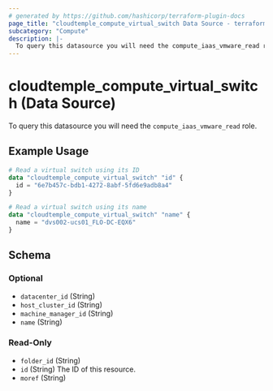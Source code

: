 ```yaml
---
# generated by https://github.com/hashicorp/terraform-plugin-docs
page_title: "cloudtemple_compute_virtual_switch Data Source - terraform-provider-cloudtemple"
subcategory: "Compute"
description: |-
  To query this datasource you will need the compute_iaas_vmware_read role.
---
```


# cloudtemple_compute_virtual_switch (Data Source)

To query this datasource you will need the `compute_iaas_vmware_read` role.

## Example Usage

```terraform
# Read a virtual switch using its ID
data "cloudtemple_compute_virtual_switch" "id" {
  id = "6e7b457c-bdb1-4272-8abf-5fd6e9adb8a4"
}

# Read a virtual switch using its name
data "cloudtemple_compute_virtual_switch" "name" {
  name = "dvs002-ucs01_FLO-DC-EQX6"
}
```

<!-- schema generated by tfplugindocs -->
## Schema

### Optional

- `datacenter_id` (String)
- `host_cluster_id` (String)
- `machine_manager_id` (String)
- `name` (String)

### Read-Only

- `folder_id` (String)
- `id` (String) The ID of this resource.
- `moref` (String)



